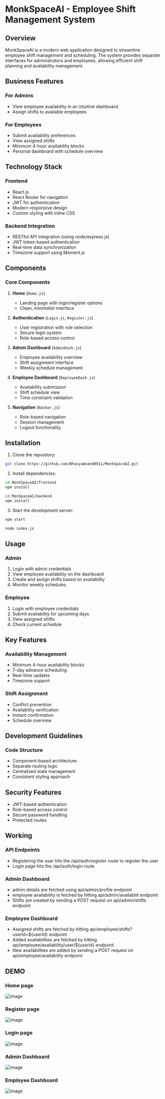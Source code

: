 # MonkSpaceAI - Employee Shift Management System

## Overview
MonkSpaceAI is a modern web application designed to streamline employee shift management and scheduling. The system provides separate interfaces for administrators and employees, allowing efficient shift planning and availability management.

## Business Features

### For Admins
- View employee availability in an intuitive dashboard
- Assign shifts to available employees

### For Employees
- Submit availability preferences
- View assigned shifts
- Minimum 4-hour availability blocks
- Personal dashboard with schedule overview

## Technology Stack

### Frontend
- React.js
- React Router for navigation
- JWT for authentication
- Modern responsive design
- Custom styling with inline CSS

### Backend Integration
- RESTful API integration (using node/express js)
- JWT token-based authentication
- Real-time data synchronization
- Timezone support using Moment.js

## Components

### Core Components
1. **Home** (`Home.js`)
   - Landing page with login/register options
   - Clean, minimalist interface

2. **Authentication** (`Login.js`, `Register.js`)
   - User registration with role selection
   - Secure login system
   - Role-based access control

3. **Admin Dashboard** (`AdminDash.js`)
   - Employee availability overview
   - Shift assignment interface
   - Weekly schedule management

4. **Employee Dashboard** (`EmployeeDash.js`)
   - Availability submission
   - Shift schedule view
   - Time constraint validation

5. **Navigation** (`Navbar.js`)
   - Role-based navigation
   - Session management
   - Logout functionality

## Installation

1. Clone the repository:
```bash
git clone https://github.com/BhavyaAnand0911/MonkSpaceAI.git
```

2. Install dependencies:
```bash
cd MonkSpaceAI/frontend
npm install

cd MonSpaceAI/backend
npm install
```

3. Start the development server:
```bash
npm start

node index.js
```

## Usage

### Admin
1. Login with admin credentials
2. View employee availability on the dashboard
3. Create and assign shifts based on availability
4. Monitor weekly schedules

### Employee
1. Login with employee credentials
2. Submit availability for upcoming days
3. View assigned shifts
4. Check current schedule

## Key Features

### Availability Management
- Minimum 4-hour availability blocks
- 7-day advance scheduling
- Real-time updates
- Timezone support

### Shift Assignment
- Conflict prevention
- Availability verification
- Instant confirmation
- Schedule overview

## Development Guidelines

### Code Structure
- Component-based architecture
- Separate routing logic
- Centralized state management
- Consistent styling approach

## Security Features
- JWT-based authentication
- Role-based access control
- Secure password handling
- Protected routes

## Working
### API Endpoints
- Registering the user hits the /api/auth/register route to register the user
- Login page hits the /api/auth/login route
### Admin Dashboard
- admin details are fetched using api/admin/profile endpoint
- employee availability is fetched by hitting api/admin/availabilit endpoint
- Shifts are created by sending a POST request on api/admin/shifts endpoint
### Employee Dashboard
- Assigned shifts are fetched by hitting api/employee/shifts?userId=${userId} endpoint
- Added availabilities are fetched by hitting api/employee/availability/user/${userId} endpoint
- New availabilities are added by sending a POST request on api/employee/availability endpoint

## DEMO
### Home page
![image](https://github.com/user-attachments/assets/c3cfc8ca-2b58-49ca-939c-9bf3ac472c57)
### Register page
![image](https://github.com/user-attachments/assets/a546cca7-7a6e-44b1-866a-ba7c615895a2)
### Login page
![image](https://github.com/user-attachments/assets/dd9f562b-caf3-4a31-b34e-fcce898e541c)
### Admin Dashboard
![image](https://github.com/user-attachments/assets/c85d404f-196c-4d80-b505-0ead7f944d81)
### Employee Dashboard
![image](https://github.com/user-attachments/assets/0902e87d-2ebd-4d82-a81a-274b2553ebe3)

